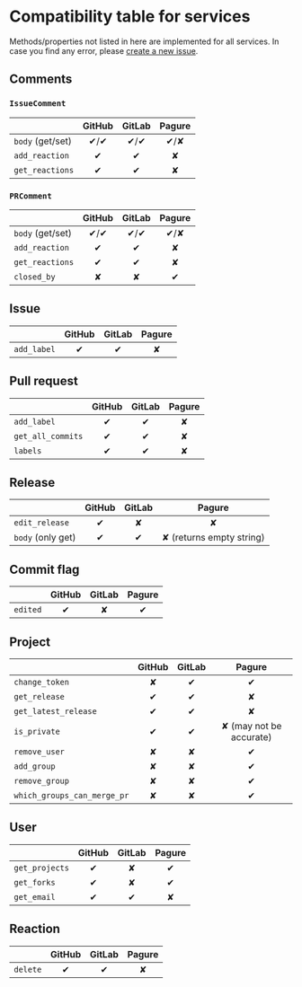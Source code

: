 # Compatibility table for services

Methods/properties not listed in here are implemented for all services.
In case you find any error, please [create a new issue](https://github.com/packit/ogr/issues/new).

## Comments

### `IssueComment`

|                  | GitHub | GitLab | Pagure |
| ---------------- | :----: | :----: | :----: |
| `body` (get/set) | ✔/✔  | ✔/✔  |  ✔/✘  |
| `add_reaction`   |   ✔   |   ✔   |   ✘    |
| `get_reactions`  |   ✔   |   ✔   |   ✘    |

### `PRComment`

|                  | GitHub | GitLab | Pagure |
| ---------------- | :----: | :----: | :----: |
| `body` (get/set) | ✔/✔  | ✔/✔  |  ✔/✘  |
| `add_reaction`   |   ✔   |   ✔   |   ✘    |
| `get_reactions`  |   ✔   |   ✔   |   ✘    |
| `closed_by`      |   ✘    |   ✘    |   ✔   |

## Issue

|             | GitHub | GitLab | Pagure |
| ----------- | :----: | :----: | :----: |
| `add_label` |   ✔   |   ✔   |   ✘    |

## Pull request

|                   | GitHub | GitLab | Pagure |
| ----------------- | :----: | :----: | :----: |
| `add_label`       |   ✔   |   ✔   |   ✘    |
| `get_all_commits` |   ✔   |   ✔   |   ✘    |
| `labels`          |   ✔   |   ✔   |   ✘    |

## Release

|                   | GitHub | GitLab |          Pagure          |
| ----------------- | :----: | :----: | :----------------------: |
| `edit_release`    |   ✔   |   ✘    |            ✘             |
| `body` (only get) |   ✔   |   ✔   | ✘ (returns empty string) |

## Commit flag

|          | GitHub | GitLab | Pagure |
| -------- | :----: | :----: | :----: |
| `edited` |   ✔   |   ✘    |   ✔   |

## Project

|                             | GitHub | GitLab |         Pagure          |
| --------------------------- | :----: | :----: | :---------------------: |
| `change_token`              |   ✘    |   ✔   |           ✔            |
| `get_release`               |   ✔   |   ✔   |            ✘            |
| `get_latest_release`        |   ✔   |   ✔   |            ✘            |
| `is_private`                |   ✔   |   ✔   | ✘ (may not be accurate) |
| `remove_user`               |   ✘    |   ✘    |           ✔            |
| `add_group`                 |   ✘    |   ✘    |           ✔            |
| `remove_group`              |   ✘    |   ✘    |           ✔            |
| `which_groups_can_merge_pr` |   ✘    |   ✘    |           ✔            |

## User

|                | GitHub | GitLab | Pagure |
| -------------- | :----: | :----: | :----: |
| `get_projects` |   ✔   |   ✘    |   ✔   |
| `get_forks`    |   ✔   |   ✘    |   ✔   |
| `get_email`    |   ✔   |   ✔   |   ✘    |

## Reaction

|          | GitHub | GitLab | Pagure |
| -------- | :----: | :----: | :----: |
| `delete` |   ✔   |   ✔   |   ✘    |
